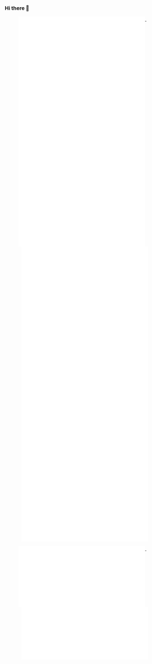 ### Hi there 👋

<!--
**ZhenHuangLab/ZhenHuangLab** is a ✨ _special_ ✨ repository because its `README.md` (this file) appears on your GitHub profile.

Here are some ideas to get you started:

- 🔭 I’m currently working on ...
- 🌱 I’m currently learning ...
- 👯 I’m looking to collaborate on ...
- 🤔 I’m looking for help with ...
- 💬 Ask me about ...
- 📫 How to reach me: ...
- 😄 Pronouns: ...
- ⚡ Fun fact: ...
-->
<p align="center">
  <a href="https://github.com/TonyCrane">
    <img width="400" align="top" src="/left-metrics.svg" />
  </a>
  &emsp;
  <a href="https://github.com/TonyCrane">
    <img width="400" align="top" src="/right-metrics.svg" />
  </a>
</p>
<p align="center">
  <a href="https://github.com/TonyCrane">
    <img width="400" align="top" src="/metrics.plugin.wakatime.svg" />
  </a>
  &emsp;
  <a href="https://github.com/TonyCrane">
    <img width="400" align="top" src="/metrics.plugin.anilist.svg" />
  </a>
</p>
